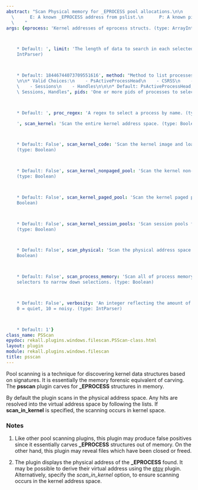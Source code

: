 ```yaml
---
abstract: "Scan Physical memory for _EPROCESS pool allocations.\n\n    Status flags:\n\
  \      E: A known _EPROCESS address from pslist.\n      P: A known pid from pslist.\n\
  \    "
args: {eprocess: 'Kernel addresses of eprocess structs. (type: ArrayIntParser)



    * Default: ', limit: 'The length of data to search in each selected region. (type:
    IntParser)



    * Default: 18446744073709551616', method: "Method to list processes. (type: ChoiceArray)\n\
    \n\n* Valid Choices:\n    - PsActiveProcessHead\n    - CSRSS\n    - PspCidTable\n\
    \    - Sessions\n    - Handles\n\n\n* Default: PsActiveProcessHead, CSRSS, PspCidTable,\
    \ Sessions, Handles", pids: 'One or more pids of processes to select. (type: ArrayIntParser)



    * Default: ', proc_regex: 'A regex to select a process by name. (type: RegEx)

    ', scan_kernel: 'Scan the entire kernel address space. (type: Boolean)



    * Default: False', scan_kernel_code: 'Scan the kernel image and loaded drivers.
    (type: Boolean)



    * Default: False', scan_kernel_nonpaged_pool: 'Scan the kernel non-paged pool.
    (type: Boolean)



    * Default: False', scan_kernel_paged_pool: 'Scan the kernel paged pool. (type:
    Boolean)



    * Default: False', scan_kernel_session_pools: 'Scan session pools for all processes.
    (type: Boolean)



    * Default: False', scan_physical: 'Scan the physical address space only. (type:
    Boolean)



    * Default: False', scan_process_memory: 'Scan all of process memory. Uses process
    selectors to narrow down selections. (type: Boolean)



    * Default: False', verbosity: 'An integer reflecting the amount of desired output:
    0 = quiet, 10 = noisy. (type: IntParser)



    * Default: 1'}
class_name: PSScan
epydoc: rekall.plugins.windows.filescan.PSScan-class.html
layout: plugin
module: rekall.plugins.windows.filescan
title: psscan
---
```


Pool scanning is a technique for discovering kernel data structures based on
signatures. It is essentially the memory forensic equivalent of carving. The
**psscan** plugin carves for **_EPROCESS** structures in memory.

By default the plugin scans in the physical address space. Any hits are resolved
into the virtual address space by following the lists. If **scan_in_kernel** is
specified, the scanning occurs in kernel space.

### Notes

1. Like other pool scanning plugins, this plugin may produce false positives
   since it essentially carves **_EPROCESS** structures out of memory. On the
   other hand, this plugin may reveal files which have been closed or freed.

2. The plugin displays the physical address of the **_EPROCESS** found. It
   may be possible to derive their virtual address using the [ptov](PtoV.html)
   plugin. Alternatively, specify the *scan_in_kernel* option, to ensure
   scanning occurs in the kernel address space.
